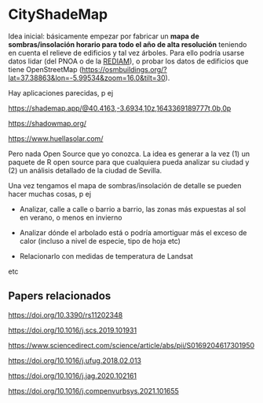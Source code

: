 
<!-- README.md is generated from README.Rmd. Please edit that file -->

# CityShadeMap

<!-- badges: start -->
<!-- badges: end -->

Idea inicial: básicamente empezar por fabricar un **mapa de
sombras/insolación horario para todo el año de alta resolución**
teniendo en cuenta el relieve de edificios y tal vez árboles. Para ello
podría usarse datos lidar (del PNOA o de la
[REDIAM](https://www.juntadeandalucia.es/medioambiente/portal/landing-page-%C3%ADndice/-/asset_publisher/zX2ouZa4r1Rf/content/cobertura-lidar/20151)),
o probar los datos de edificios que tiene OpenStreetMap
(<https://osmbuildings.org/?lat=37.38863&lon=-5.99534&zoom=16.0&tilt=30>).

Hay aplicaciones parecidas, p ej

<https://shademap.app/@40.4163,-3.6934,10z,1643369189777t,0b,0p>

<https://shadowmap.org/>

<https://www.huellasolar.com/>

Pero nada Open Source que yo conozca. La idea es generar a la vez (1) un
paquete de R open source para que cualquiera pueda analizar su ciudad y
(2) un análisis detallado de la ciudad de Sevilla.

Una vez tengamos el mapa de sombras/insolación de detalle se pueden
hacer muchas cosas, p ej

-   Analizar, calle a calle o barrio a barrio, las zonas más expuestas
    al sol en verano, o menos en invierno

-   Analizar dónde el arbolado está o podría amortiguar más el exceso de
    calor (incluso a nivel de especie, tipo de hoja etc)

-   Relacionarlo con medidas de temperatura de Landsat

etc

## Papers relacionados

<https://doi.org/10.3390/rs11202348>

<https://doi.org/10.1016/j.scs.2019.101931>

<https://www.sciencedirect.com/science/article/abs/pii/S0169204617301950>

<https://doi.org/10.1016/j.ufug.2018.02.013>

<https://doi.org/10.1016/j.jag.2020.102161>

<https://doi.org/10.1016/j.compenvurbsys.2021.101655>
